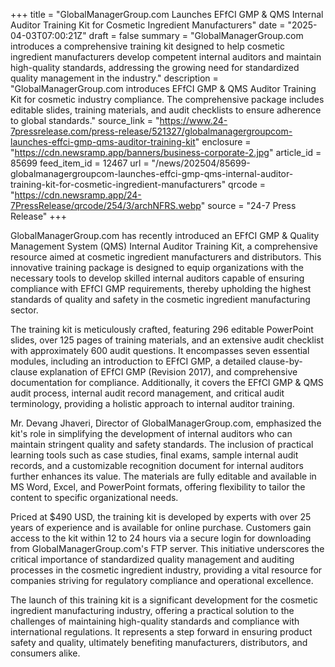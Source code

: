 +++
title = "GlobalManagerGroup.com Launches EFfCI GMP & QMS Internal Auditor Training Kit for Cosmetic Ingredient Manufacturers"
date = "2025-04-03T07:00:21Z"
draft = false
summary = "GlobalManagerGroup.com introduces a comprehensive training kit designed to help cosmetic ingredient manufacturers develop competent internal auditors and maintain high-quality standards, addressing the growing need for standardized quality management in the industry."
description = "GlobalManagerGroup.com introduces EFfCI GMP & QMS Auditor Training Kit for cosmetic industry compliance. The comprehensive package includes editable slides, training materials, and audit checklists to ensure adherence to global standards."
source_link = "https://www.24-7pressrelease.com/press-release/521327/globalmanagergroupcom-launches-effci-gmp-qms-auditor-training-kit"
enclosure = "https://cdn.newsramp.app/banners/business-corporate-2.jpg"
article_id = 85699
feed_item_id = 12467
url = "/news/202504/85699-globalmanagergroupcom-launches-effci-gmp-qms-internal-auditor-training-kit-for-cosmetic-ingredient-manufacturers"
qrcode = "https://cdn.newsramp.app/24-7PressRelease/qrcode/254/3/archNFRS.webp"
source = "24-7 Press Release"
+++

<p>GlobalManagerGroup.com has recently introduced an EFfCI GMP & Quality Management System (QMS) Internal Auditor Training Kit, a comprehensive resource aimed at cosmetic ingredient manufacturers and distributors. This innovative training package is designed to equip organizations with the necessary tools to develop skilled internal auditors capable of ensuring compliance with EFfCI GMP requirements, thereby upholding the highest standards of quality and safety in the cosmetic ingredient manufacturing sector.</p><p>The training kit is meticulously crafted, featuring 296 editable PowerPoint slides, over 125 pages of training materials, and an extensive audit checklist with approximately 600 audit questions. It encompasses seven essential modules, including an introduction to EFfCI GMP, a detailed clause-by-clause explanation of EFfCI GMP (Revision 2017), and comprehensive documentation for compliance. Additionally, it covers the EFfCI GMP & QMS audit process, internal audit record management, and critical audit terminology, providing a holistic approach to internal auditor training.</p><p>Mr. Devang Jhaveri, Director of GlobalManagerGroup.com, emphasized the kit's role in simplifying the development of internal auditors who can maintain stringent quality and safety standards. The inclusion of practical learning tools such as case studies, final exams, sample internal audit records, and a customizable recognition document for internal auditors further enhances its value. The materials are fully editable and available in MS Word, Excel, and PowerPoint formats, offering flexibility to tailor the content to specific organizational needs.</p><p>Priced at $490 USD, the training kit is developed by experts with over 25 years of experience and is available for online purchase. Customers gain access to the kit within 12 to 24 hours via a secure login for downloading from GlobalManagerGroup.com's FTP server. This initiative underscores the critical importance of standardized quality management and auditing processes in the cosmetic ingredient industry, providing a vital resource for companies striving for regulatory compliance and operational excellence.</p><p>The launch of this training kit is a significant development for the cosmetic ingredient manufacturing industry, offering a practical solution to the challenges of maintaining high-quality standards and compliance with international regulations. It represents a step forward in ensuring product safety and quality, ultimately benefiting manufacturers, distributors, and consumers alike.</p>